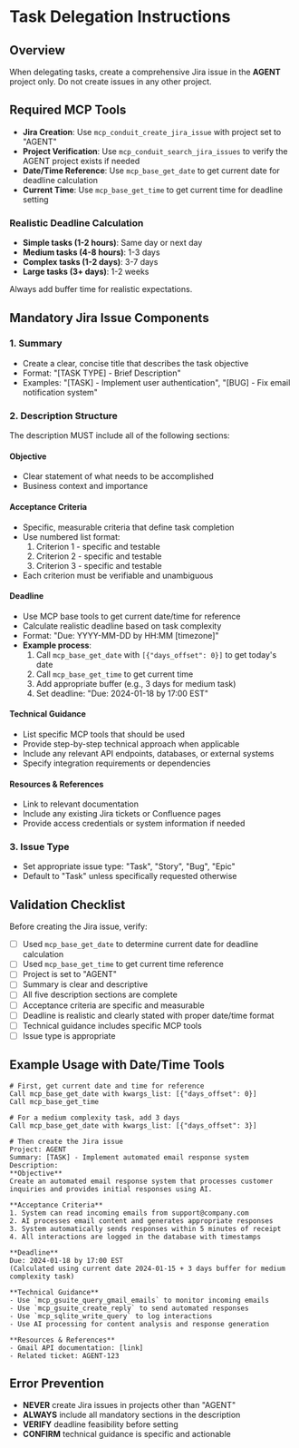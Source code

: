 # Task Delegation Instructions

## Overview
When delegating tasks, create a comprehensive Jira issue in the **AGENT** project only. Do not create issues in any other project.

## Required MCP Tools
- **Jira Creation**: Use `mcp_conduit_create_jira_issue` with project set to "AGENT"
- **Project Verification**: Use `mcp_conduit_search_jira_issues` to verify the AGENT project exists if needed
- **Date/Time Reference**: Use `mcp_base_get_date` to get current date for deadline calculation
- **Current Time**: Use `mcp_base_get_time` to get current time for deadline setting



### Realistic Deadline Calculation
- **Simple tasks (1-2 hours)**: Same day or next day
- **Medium tasks (4-8 hours)**: 1-3 days
- **Complex tasks (1-2 days)**: 3-7 days  
- **Large tasks (3+ days)**: 1-2 weeks

Always add buffer time for realistic expectations.

## Mandatory Jira Issue Components

### 1. Summary
- Create a clear, concise title that describes the task objective
- Format: "[TASK TYPE] - Brief Description"
- Examples: "[TASK] - Implement user authentication", "[BUG] - Fix email notification system"

### 2. Description Structure
The description MUST include all of the following sections:

#### **Objective**
- Clear statement of what needs to be accomplished
- Business context and importance

#### **Acceptance Criteria**
- Specific, measurable criteria that define task completion
- Use numbered list format:
  1. Criterion 1 - specific and testable
  2. Criterion 2 - specific and testable
  3. Criterion 3 - specific and testable
- Each criterion must be verifiable and unambiguous

#### **Deadline**
- Use MCP base tools to get current date/time for reference
- Calculate realistic deadline based on task complexity
- Format: "Due: YYYY-MM-DD by HH:MM [timezone]" 
- **Example process**:
  1. Call `mcp_base_get_date` with `[{"days_offset": 0}]` to get today's date
  2. Call `mcp_base_get_time` to get current time
  3. Add appropriate buffer (e.g., 3 days for medium task)
  4. Set deadline: "Due: 2024-01-18 by 17:00 EST"

#### **Technical Guidance**
- List specific MCP tools that should be used
- Provide step-by-step technical approach when applicable
- Include any relevant API endpoints, databases, or external systems
- Specify integration requirements or dependencies

#### **Resources & References**
- Link to relevant documentation
- Include any existing Jira tickets or Confluence pages
- Provide access credentials or system information if needed

### 3. Issue Type
- Set appropriate issue type: "Task", "Story", "Bug", "Epic"
- Default to "Task" unless specifically requested otherwise

## Validation Checklist
Before creating the Jira issue, verify:
- [ ] Used `mcp_base_get_date` to determine current date for deadline calculation
- [ ] Used `mcp_base_get_time` to get current time reference
- [ ] Project is set to "AGENT"
- [ ] Summary is clear and descriptive
- [ ] All five description sections are complete
- [ ] Acceptance criteria are specific and measurable
- [ ] Deadline is realistic and clearly stated with proper date/time format
- [ ] Technical guidance includes specific MCP tools
- [ ] Issue type is appropriate

## Example Usage with Date/Time Tools

```
# First, get current date and time for reference
Call mcp_base_get_date with kwargs_list: [{"days_offset": 0}]
Call mcp_base_get_time

# For a medium complexity task, add 3 days
Call mcp_base_get_date with kwargs_list: [{"days_offset": 3}]

# Then create the Jira issue
Project: AGENT
Summary: [TASK] - Implement automated email response system
Description:
**Objective**
Create an automated email response system that processes customer inquiries and provides initial responses using AI.

**Acceptance Criteria**
1. System can read incoming emails from support@company.com
2. AI processes email content and generates appropriate responses
3. System automatically sends responses within 5 minutes of receipt
4. All interactions are logged in the database with timestamps

**Deadline**
Due: 2024-01-18 by 17:00 EST
(Calculated using current date 2024-01-15 + 3 days buffer for medium complexity task)

**Technical Guidance**
- Use `mcp_gsuite_query_gmail_emails` to monitor incoming emails
- Use `mcp_gsuite_create_reply` to send automated responses
- Use `mcp_sqlite_write_query` to log interactions
- Use AI processing for content analysis and response generation

**Resources & References**
- Gmail API documentation: [link]
- Related ticket: AGENT-123
```

## Error Prevention
- **NEVER** create Jira issues in projects other than "AGENT"
- **ALWAYS** include all mandatory sections in the description
- **VERIFY** deadline feasibility before setting
- **CONFIRM** technical guidance is specific and actionable 